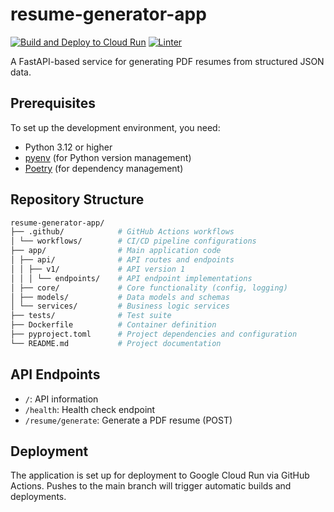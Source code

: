# resume-generator-app

[![Build and Deploy to Cloud Run](https://github.com/syahrulhamdani/resume-generator-app/actions/workflows/cloudrun.yml/badge.svg?branch=main&event=push)](https://github.com/syahrulhamdani/resume-generator-app/actions/workflows/cloudrun.yml) [![Linter](https://github.com/syahrulhamdani/resume-generator-app/actions/workflows/pylint.yml/badge.svg?branch=main&event=push)](https://github.com/syahrulhamdani/resume-generator-app/actions/workflows/pylint.yml)

A FastAPI-based service for generating PDF resumes from structured JSON data.

## Prerequisites

To set up the development environment, you need:

- Python 3.12 or higher
- [pyenv](https://github.com/pyenv/pyenv) (for Python version management)
- [Poetry](https://python-poetry.org/) (for dependency management)

## Repository Structure

```bash
resume-generator-app/
├── .github/            # GitHub Actions workflows
│ └── workflows/        # CI/CD pipeline configurations
├── app/                # Main application code
│ ├── api/              # API routes and endpoints
│ │ ├── v1/             # API version 1
│ │ │ └── endpoints/    # API endpoint implementations
│ ├── core/             # Core functionality (config, logging)
│ ├── models/           # Data models and schemas
│ └── services/         # Business logic services
├── tests/              # Test suite
├── Dockerfile          # Container definition
├── pyproject.toml      # Project dependencies and configuration
└── README.md           # Project documentation
```

## API Endpoints

- `/`: API information
- `/health`: Health check endpoint
- `/resume/generate`: Generate a PDF resume (POST)

## Deployment

The application is set up for deployment to Google Cloud Run via GitHub Actions.
Pushes to the main branch will trigger automatic builds and deployments.
